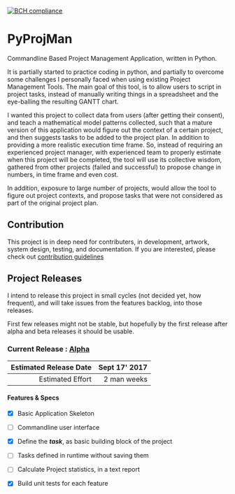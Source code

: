 [![BCH compliance](https://bettercodehub.com/edge/badge/aawadall/PyProjMan?branch=master)](https://bettercodehub.com/)
# PyProjMan
Commandline Based Project Management Application, written in Python. 

It is partially started to practice coding in python, and partially to overcome some challenges I personally faced when using existing Project Management Tools. 
The main goal of this tool, is to allow users to script in project tasks, instead of manually writing things in a spreadsheet and the eye-balling the resulting GANTT chart.

I wanted this project to collect data from users (after getting their consent), and teach a mathematical model patterns collected, such that a mature version of this application would figure out the context of a certain project, and then suggests tasks to be added to the project plan. In addition to providing a more realistic execution time frame. 
So, instead of requiring an experienced project manager, with experienced team to properly estimate when this project will be completed, the tool will use its collective wisdom, gathered from other projects (failed and successful) to propose change in numbers, in time frame and even cost. 

In addition, exposure to large number of projects, would allow the tool to figure out project contexts, and propose tasks that were not considered as part of the original project plan. 

## Contribution 
This project is in deep need for contributers, in development, artwork, system design, testing, and documentation.
If you are interested, please check out  [contribution guidelines][1]

## Project Releases
I intend to release this project in small cycles (not decided yet, how frequent), and will take issues from the features backlog, into those releases.

First few releases might not be stable, but hopefully by the first release after alpha and beta releases it should be usable.

### Current Release : [Alpha][2]

Estimated Release Date | Sept 17' 2017
----------------------:|--------------:
Estimated Effort       | 2 man weeks

#### Features & Specs

- [x] Basic Application Skeleton 
- [ ] Commandline user interface 
- [x] Define the **_task_**, as basic building block of the project 
- [ ] Tasks defined in runtime without saving them 
- [ ] Calculate Project statistics, in a text report 
- [x] Build unit tests for each feature 
 




[1]: https://github.com/aawadall/PyProjMan/blob/master/CONTRIBUTING.md
[2]: https://github.com/aawadall/PyProjMan/milestone/1
[3]: https://github.com/aawadall/PyProjMan/milestone/2

